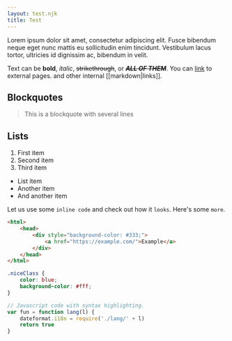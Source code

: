 ```yaml
---
layout: test.njk
title: Test
---
```


Lorem ipsum dolor sit amet, consectetur adipiscing elit. Fusce bibendum neque eget nunc mattis eu sollicitudin enim tincidunt. Vestibulum lacus tortor, ultricies id dignissim ac, bibendum in velit.

Text can be **bold**, _italic_, ~~strikethrough~~, or ~~_**ALL OF THEM**_~~. You can [link](https://example.dom/) to external pages. and other internal [[markdown|links]].

## Blockquotes

> This is a blockquote
> with several lines

## Lists

1. First item
2. Second item
3. Third item

- List item
- Another item
- And another item

Let us use some `inline code` and check out how it `looks`. Here's some `more`.

```html
<html>
    <head>
        <div style="background-color: #333;">
            <a href="https://example.com/">Example</a>
        </div>
    </head>
</html>
```

```css
.niceClass {
    color: blue;
    background-color: #fff;
}
```

```js
// Javascript code with syntax highlighting.
var fun = function lang(l) {
    dateformat.i18n = require('./lang/' + l)
    return true
}
```
